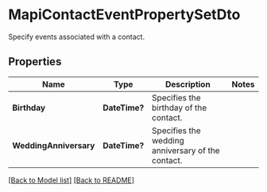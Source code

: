 # MapiContactEventPropertySetDto
Specify events associated with a contact.             

## Properties
Name | Type | Description | Notes
------------ | ------------- | ------------- | -------------
**Birthday** | **DateTime?** | Specifies the birthday of the contact. | 
**WeddingAnniversary** | **DateTime?** | Specifies the wedding anniversary of the contact.              | 


[[Back to Model list]](Models.md) [[Back to README]](README.md)

